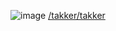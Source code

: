 
![image](https://gyazo.com/9848f337a8da5505e8b11800fb919cd6/thumb/1000)
[/takker/takker](https://scrapbox.io/takker/takker)
